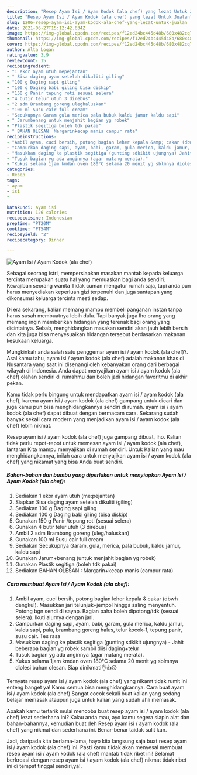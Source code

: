 ```yaml
---
description: "Resep Ayam Isi / Ayam Kodok (ala chef) yang lezat Untuk Jualan"
title: "Resep Ayam Isi / Ayam Kodok (ala chef) yang lezat Untuk Jualan"
slug: 1206-resep-ayam-isi-ayam-kodok-ala-chef-yang-lezat-untuk-jualan
date: 2021-06-27T15:12:42.634Z
image: https://img-global.cpcdn.com/recipes/f12ed24bc445d48b/680x482cq70/ayam-isi-ayam-kodok-ala-chef-foto-resep-utama.jpg
thumbnail: https://img-global.cpcdn.com/recipes/f12ed24bc445d48b/680x482cq70/ayam-isi-ayam-kodok-ala-chef-foto-resep-utama.jpg
cover: https://img-global.cpcdn.com/recipes/f12ed24bc445d48b/680x482cq70/ayam-isi-ayam-kodok-ala-chef-foto-resep-utama.jpg
author: Alta Logan
ratingvalue: 3.9
reviewcount: 15
recipeingredient:
- "1 ekor ayam utuh mepejantan"
- " Sisa daging ayam setelah dikuliti giling"
- "100 g Daging sapi giling"
- "100 g Daging babi giling bisa diskip"
- "150 g Panir tepung roti sesuai selera"
- "4 butir telur utuh 3 direbus"
- "2 sdm Brambang goreng uleghaluskan"
- "100 ml Susu cair full cream"
- "Secukupnya Garam gula merica pala bubuk kaldu jamur kaldu sapi"
- " Jarumbenang untuk menjahit bagian yg robek"
- "Plastik segitiga boleh tdk pakai"
- " BAHAN OLESAN  Margarinkecap manis campur rata"
recipeinstructions:
- "Ambil ayam, cuci bersih, potong bagian leher kepala &amp; cakar (dbwh dengkul). Masukkan jari telunjuk+jempol hingga saling menyentuh. Potong bgn sendi di sayap. Bagian paha boleh dipotong/tdk (sesuai selera). Ikuti alurnya dengan jari."
- "Campurkan daging sapi, ayam, babi, garam, gula merica, kaldu jamur, kaldu sapi, pala, brambang goreng halus, telur kocok-1, tepung panir, susu cair. Tes rasa"
- "Masukkan daging ke plastik segitiga (gunting sdkikit ujungnya) Jahit beberapa bagian yg robek sambil diisi daging+telur"
- "Tusuk bagian yg ada anginnya (agar matang merata)."
- "Kukus selama 1jam kmdan oven 180°C selama 20 menit yg sblmnya diolesi bahan olesan. Siap dinikmati👌👍😚"
categories:
- Resep
tags:
- ayam
- isi
- 

katakunci: ayam isi  
nutrition: 126 calories
recipecuisine: Indonesian
preptime: "PT20M"
cooktime: "PT54M"
recipeyield: "2"
recipecategory: Dinner

---
```



![Ayam Isi / Ayam Kodok (ala chef)](https://img-global.cpcdn.com/recipes/f12ed24bc445d48b/680x482cq70/ayam-isi-ayam-kodok-ala-chef-foto-resep-utama.jpg)

Sebagai seorang istri, mempersiapkan masakan mantab kepada keluarga tercinta merupakan suatu hal yang memuaskan bagi anda sendiri. Kewajiban seorang  wanita Tidak cuman mengatur rumah saja, tapi anda pun harus menyediakan keperluan gizi terpenuhi dan juga santapan yang dikonsumsi keluarga tercinta mesti sedap.

Di era  sekarang, kalian memang mampu membeli panganan instan tanpa harus susah membuatnya lebih dulu. Tapi banyak juga lho orang yang memang ingin memberikan hidangan yang terenak bagi orang yang dicintainya. Sebab, menghidangkan masakan sendiri akan jauh lebih bersih dan kita juga bisa menyesuaikan hidangan tersebut berdasarkan makanan kesukaan keluarga. 



Mungkinkah anda salah satu penggemar ayam isi / ayam kodok (ala chef)?. Asal kamu tahu, ayam isi / ayam kodok (ala chef) adalah makanan khas di Nusantara yang saat ini disenangi oleh kebanyakan orang dari berbagai wilayah di Indonesia. Anda dapat menyajikan ayam isi / ayam kodok (ala chef) olahan sendiri di rumahmu dan boleh jadi hidangan favoritmu di akhir pekan.

Kamu tidak perlu bingung untuk mendapatkan ayam isi / ayam kodok (ala chef), karena ayam isi / ayam kodok (ala chef) gampang untuk dicari dan juga kamu pun bisa menghidangkannya sendiri di rumah. ayam isi / ayam kodok (ala chef) dapat dibuat dengan bermacam cara. Sekarang sudah banyak sekali cara modern yang menjadikan ayam isi / ayam kodok (ala chef) lebih nikmat.

Resep ayam isi / ayam kodok (ala chef) juga gampang dibuat, lho. Kalian tidak perlu repot-repot untuk memesan ayam isi / ayam kodok (ala chef), lantaran Kita mampu menyajikan di rumah sendiri. Untuk Kalian yang mau menghidangkannya, inilah cara untuk menyajikan ayam isi / ayam kodok (ala chef) yang nikamat yang bisa Anda buat sendiri.

<!--inarticleads1-->

##### Bahan-bahan dan bumbu yang diperlukan untuk menyiapkan Ayam Isi / Ayam Kodok (ala chef):

1. Sediakan 1 ekor ayam utuh (me:pejantan)
1. Siapkan  Sisa daging ayam setelah dikuliti (giling)
1. Sediakan 100 g Daging sapi giling
1. Sediakan 100 g Daging babi giling (bisa diskip)
1. Gunakan 150 g Panir /tepung roti (sesuai selera)
1. Gunakan 4 butir telur utuh (3 direbus)
1. Ambil 2 sdm Brambang goreng (uleg/haluskan)
1. Gunakan 100 ml Susu cair full cream
1. Sediakan Secukupnya Garam, gula, merica, pala bubuk, kaldu jamur, kaldu sapi
1. Gunakan  Jarum+benang (untuk menjahit bagian yg robek)
1. Gunakan Plastik segitiga (boleh tdk pakai)
1. Sediakan  BAHAN OLESAN : Margarin+kecap manis (campur rata)




<!--inarticleads2-->

##### Cara membuat Ayam Isi / Ayam Kodok (ala chef):

1. Ambil ayam, cuci bersih, potong bagian leher kepala &amp; cakar (dbwh dengkul). Masukkan jari telunjuk+jempol hingga saling menyentuh. Potong bgn sendi di sayap. Bagian paha boleh dipotong/tdk (sesuai selera). Ikuti alurnya dengan jari.
1. Campurkan daging sapi, ayam, babi, garam, gula merica, kaldu jamur, kaldu sapi, pala, brambang goreng halus, telur kocok-1, tepung panir, susu cair. Tes rasa
1. Masukkan daging ke plastik segitiga (gunting sdkikit ujungnya) - Jahit beberapa bagian yg robek sambil diisi daging+telur
1. Tusuk bagian yg ada anginnya (agar matang merata).
1. Kukus selama 1jam kmdan oven 180°C selama 20 menit yg sblmnya diolesi bahan olesan. Siap dinikmati👌👍😚




Ternyata resep ayam isi / ayam kodok (ala chef) yang nikamt tidak rumit ini enteng banget ya! Kamu semua bisa menghidangkannya. Cara buat ayam isi / ayam kodok (ala chef) Sangat cocok sekali buat kalian yang sedang belajar memasak ataupun juga untuk kalian yang sudah ahli memasak.

Apakah kamu tertarik mulai mencoba buat resep ayam isi / ayam kodok (ala chef) lezat sederhana ini? Kalau anda mau, ayo kamu segera siapin alat dan bahan-bahannya, kemudian buat deh Resep ayam isi / ayam kodok (ala chef) yang nikmat dan sederhana ini. Benar-benar taidak sulit kan. 

Jadi, daripada kita berlama-lama, hayo kita langsung saja buat resep ayam isi / ayam kodok (ala chef) ini. Pasti kamu tiidak akan menyesal membuat resep ayam isi / ayam kodok (ala chef) mantab tidak ribet ini! Selamat berkreasi dengan resep ayam isi / ayam kodok (ala chef) nikmat tidak ribet ini di tempat tinggal sendiri,ya!.

